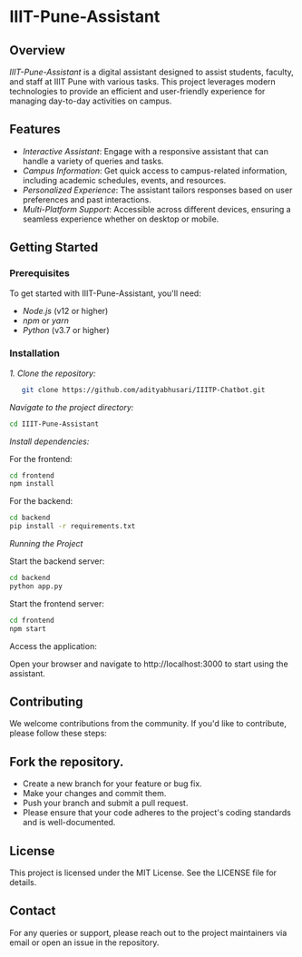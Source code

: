 # IIIT-Pune-Assistant

## Overview

*IIIT-Pune-Assistant* is a digital assistant designed to assist students, faculty, and staff at IIIT Pune with various tasks. This project leverages modern technologies to provide an efficient and user-friendly experience for managing day-to-day activities on campus.

## Features

- *Interactive Assistant*: Engage with a responsive assistant that can handle a variety of queries and tasks.
- *Campus Information*: Get quick access to campus-related information, including academic schedules, events, and resources.
- *Personalized Experience*: The assistant tailors responses based on user preferences and past interactions.
- *Multi-Platform Support*: Accessible across different devices, ensuring a seamless experience whether on desktop or mobile.

## Getting Started

### Prerequisites

To get started with IIIT-Pune-Assistant, you'll need:

- *Node.js* (v12 or higher)
- *npm* or *yarn*
- *Python* (v3.7 or higher)

### Installation

*1. Clone the repository:*
```bash
   git clone https://github.com/adityabhusari/IIITP-Chatbot.git
```

*Navigate to the project directory:*

```bash
cd IIIT-Pune-Assistant
```

*Install dependencies:*

For the frontend:

```bash
cd frontend
npm install
```

For the backend:

```bash
cd backend
pip install -r requirements.txt
```

*Running the Project*

Start the backend server:

```bash
cd backend
python app.py
```

Start the frontend server:

```bash
cd frontend
npm start
```

Access the application:

Open your browser and navigate to http://localhost:3000 to start using the assistant.

## Contributing
We welcome contributions from the community. If you'd like to contribute, please follow these steps:

## Fork the repository.
- Create a new branch for your feature or bug fix.
- Make your changes and commit them.
- Push your branch and submit a pull request.
- Please ensure that your code adheres to the project's coding standards and is well-documented.

## License
This project is licensed under the MIT License. See the LICENSE file for details.

## Contact
For any queries or support, please reach out to the project maintainers via email or open an issue in the repository.

